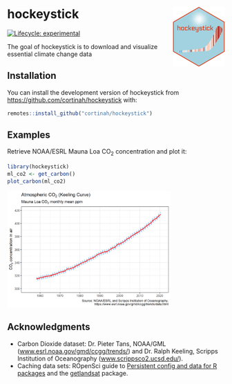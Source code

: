 
<!-- README.md is generated from README.Rmd. Please edit that file -->

# hockeystick <img src='man/figures/logo.png' align="right" height="139" />

<!-- badges: start -->

[![Lifecycle:
experimental](https://img.shields.io/badge/lifecycle-experimental-orange.svg)](https://www.tidyverse.org/lifecycle/#experimental)
<!-- badges: end -->

The goal of hockeystick is to download and visualize essential climate
change data

## Installation

You can install the development version of hockeystick from
<https://github.com/cortinah/hockeystick> with:

``` r
remotes::install_github("cortinah/hockeystick")
```

## Examples

Retrieve NOAA/ESRL Mauna Loa CO<sub>2</sub> concentration and plot it:

``` r
library(hockeystick)
ml_co2 <- get_carbon()
plot_carbon(ml_co2)
```

<img src="man/figures/README-example-1.png" width="75%" />

## Acknowledgments

  - Carbon Dioxide dataset: Dr. Pieter Tans, NOAA/GML
    (www.esrl.noaa.gov/gmd/ccgg/trends/) and Dr. Ralph Keeling, Scripps
    Institution of Oceanography (www.scrippsco2.ucsd.edu/).
  - Caching data sets: ROpenSci guide to [Persistent config and data for
    R packages](https://blog.r-hub.io/2020/03/12/user-preferences/) and
    the [getlandsat](https://docs.ropensci.org/getlandsat/) package.
